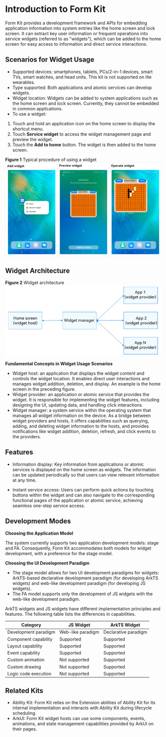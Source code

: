 # Introduction to Form Kit
Form Kit provides a development framework and APIs for embedding application information into system entries like the home screen and lock screen. It can extract key user information or frequent operations into service widgets (referred to as "widgets"), which can be added to the home screen for easy access to information and direct service interactions.

## Scenarios for Widget Usage
- Supported devices: smartphones, tablets, PCs/2-in-1 devices, smart TVs, smart watches, and head units. This kit is not supported on lite wearables.
- Type supported: Both applications and atomic services can develop widgets.
- Widget location: Widgets can be added to system applications such as the home screen and lock screen. Currently, they cannot be embedded in common applications.
- To use a widget:

1. Touch and hold an application icon on the home screen to display the shortcut menu.
2. Touch **Service widget** to access the widget management page and preview the widget.
3. Touch the **Add to home** button. The widget is then added to the home screen.

**Figure 1** Typical procedure of using a widget 
![WidgetUse](figures/WidgetUse.png)

## Widget Architecture
**Figure 2** Widget architecture 
![formKit_l0](figures/formKit_l0.PNG)

**Fundamental Concepts in Widget Usage Scenarios**
- Widget host: an application that displays the widget content and controls the widget location. It enables direct user interactions and manages widget addition, deletion, and display. An example is the home screen in the preceding figure.
- Widget provider: an application or atomic service that provides the widget. It is responsible for implementing the widget features, including designing the UI, updating data, and handling click interactions.
- Widget manager: a system service within the operating system that manages all widget information on the device. As a bridge between widget providers and hosts, it offers capabilities such as querying, adding, and deleting widget information to the hosts, and provides notifications like widget addition, deletion, refresh, and click events to the providers.


## Features
- Information display: Key information from applications or atomic services is displayed on the home screen as widgets. The information can be updated periodically so that users can view relevant information at any time.

- Instant service access: Users can perform quick actions by touching buttons within the widget and can also navigate to the corresponding functional pages of the application or atomic service, achieving seamless one-step service access.


## Development Modes

**Choosing the Application Model**

The system currently supports two application development models: stage and FA. Consequently, Form Kit accommodates both models for widget development, with a preference for the stage model.

**Choosing the UI Development Paradigm**
- The stage model allows for two UI development paradigms for widgets: ArkTS-based declarative development paradigm (for developing ArkTS widgets) and web-like development paradigm (for developing JS widgets).
- The FA model supports only the development of JS widgets with the web-like development paradigm.

ArkTS widgets and JS widgets have different implementation principles and features. The following table lists the differences in capabilities.

| Category        | JS Widget   | ArkTS Widget |
| ------------ | --------- | ---------- |
| Development paradigm    | Web-like paradigm| Declarative paradigm|
| Component capability    | Supported     | Supported      |
| Layout capability    | Supported     | Supported      |
| Event capability    | Supported     | Supported      |
| Custom animation  | Not supported   | Supported      |
| Custom drawing  | Not supported   | Supported      |
| Logic code execution| Not supported   | Supported      |

## Related Kits
- Ability Kit: Form Kit relies on the Extension abilities of Ability Kit for its internal implementation and interacts with Ability Kit during lifecycle scheduling.
- ArkUI: Form Kit widget hosts can use some components, events, animations, and state management capabilities provided by ArkUI on their pages.

<!--RP1--><!--RP1End-->
